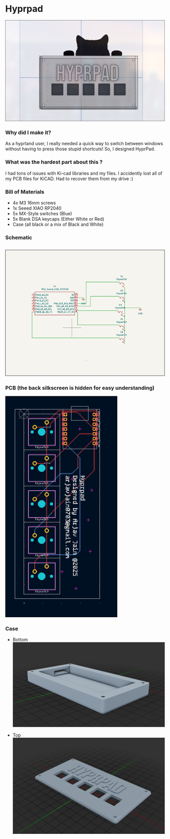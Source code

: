 # Hyprpad
![image](img.png)
### Why did I make it?
As a hyprland user, I really needed a quick way to switch between windows without having to press those stupid shortcuts! So, I designed HyprPad.

### What was the hardest part about this ?
I had tons of issues with Ki-cad libraries and my files. I accidently lost all of my PCB files for KiCAD. Had to recover them from my drive :)

### Bill of Materials
 - 4x M3 16mm screws 
 - 1x Seeed XIAO RP2040
 - 5x MX-Style switches (Blue)
 - 5x Blank DSA keycaps (Either White or Red)
 - Case (all black or a mix of Black and White)

### Schematic
![image](sch.png)
---
### PCB (the back silkscreen is hidden for easy understanding)
![image](pcb.png)

### Case
- Bottom
![image](bot.png)

- Top
![image](top.png)